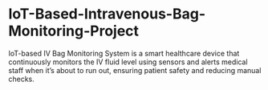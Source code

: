 # IoT-Based-Intravenous-Bag-Monitoring-Project
IoT-based IV Bag Monitoring System is a smart healthcare device that continuously monitors the IV fluid level using sensors and alerts medical staff when it’s about to run out, ensuring patient safety and reducing manual checks.
